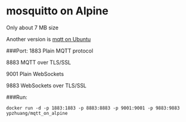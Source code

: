 
# mosquitto on Alpine

Only about 7 MB size

Another version is [mqtt on Ubuntu](https://github.com/ypzhuang/mqtt)

###Port:
1883 Plain MQTT protocol

8883 MQTT over TLS/SSL

9001 Plain WebSockets

9883 WebSockets over TLS/SSL


###Run:
```
docker run -d -p 1883:1883 -p 8883:8883 -p 9001:9001 -p 9883:9883 ypzhuang/mqtt_on_alpine
```
